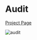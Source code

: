 # Audit

<a href="https://medium.com/@yasartopuk/ef-core-audit-kay%C4%B1tlar%C4%B1n%C4%B1z-%C3%BCzerindeki-de%C4%9Fi%C5%9Fiklikleri-i%CC%87zleyin-14af13e6eeb5" target="_blank" > Project Page </a>


![audit](https://github.com/yasartopuk/Asaf.EFCoreAudit/assets/7448784/7326a0d0-2a45-4965-b6b0-f7c102f35250)

